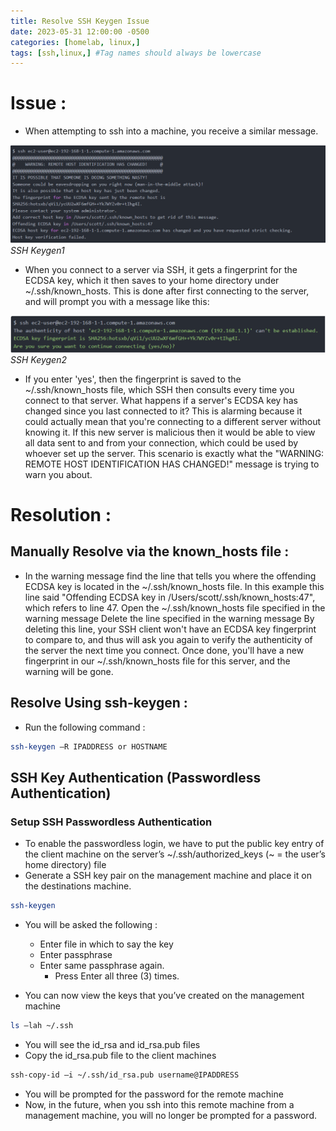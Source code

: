 ```yaml
---
title: Resolve SSH Keygen Issue
date: 2023-05-31 12:00:00 -0500
categories: [homelab, linux,]
tags: [ssh,linux,] #Tag names should always be lowercase
---
```


<!--This is an HTML comment in markdown. Similar to # in bash -->

<!--Titles can be in H1-H6, whichever format you choose, put that many #'s in front of the title -->

# Issue : 

- When attempting to ssh into a machine, you receive a similar message.

![SSH Keygen1](/assets/img/posts/ssh-keygen1.jpg)
_SSH Keygen1_

- When you connect to a server via SSH, it gets a fingerprint for the ECDSA key, which it then saves to your home directory under ~/.ssh/known_hosts. This is done after first connecting to the server, and will prompt you with a message like this: 

![SSH Keygen2](/assets/img/posts/ssh-keygen2.jpg)
_SSH Keygen2_


- If you enter 'yes', then the fingerprint is saved to the ~/.ssh/known_hosts file, which SSH then consults every time you connect to that server.
What happens if a server's ECDSA key has changed since you last connected to it? This is alarming because it could actually mean that you're connecting to a different server without knowing it. If this new server is malicious then it would be able to view all data sent to and from your connection, which could be used by whoever set up the server. This scenario is exactly what the "WARNING: REMOTE HOST IDENTIFICATION HAS CHANGED!" message is trying to warn you about.


# Resolution : 

## Manually Resolve via the known_hosts file :
- In the warning message find the line that tells you where the offending ECDSA key is located in the ~/.ssh/known_hosts file. In this example this line said "Offending ECDSA key in /Users/scott/.ssh/known_hosts:47", which refers to line 47.
Open the ~/.ssh/known_hosts file specified in the warning message
Delete the line specified in the warning message
By deleting this line, your SSH client won't have an ECDSA key fingerprint to compare to, and thus will ask you again to verify the authenticity of the server the next time you connect. Once done, you'll have a new fingerprint in our ~/.ssh/known_hosts file for this server, and the warning will be gone.

## Resolve Using ssh-keygen :
- Run the following command :

```bash
ssh-keygen –R IPADDRESS or HOSTNAME
```


## SSH Key Authentication (Passwordless Authentication)
### Setup SSH Passwordless Authentication
- To enable the passwordless login, we have to put the public key entry of the client machine on the server’s ~/.ssh/authorized_keys (~ = the user’s home directory) file
- Generate a SSH key pair on the management machine and place it on the destinations machine.
```bash
ssh-keygen
```


- You will be asked the following : 
  - Enter file in which to say the key
  - Enter passphrase
  - Enter same passphrase again.
    -  Press Enter all three (3) times.
    
- You can now view the keys that you’ve created on the management machine
```bash
ls –lah ~/.ssh
```

- You will see the id_rsa and id_rsa.pub files
- Copy the id_rsa.pub file to the client machines
```bash
ssh-copy-id –i ~/.ssh/id_rsa.pub username@IPADDRESS
```

- You will be prompted for the password for the remote machine
- Now, in the future, when you ssh into this remote machine from a management machine, you will no longer be prompted for a password.








